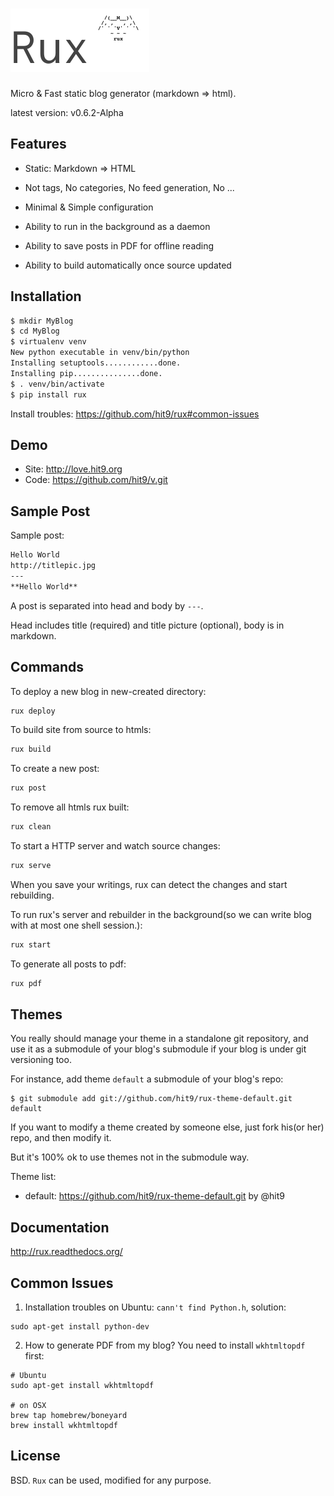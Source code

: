 ![Rux](https://raw.githubusercontent.com/hit9/artworks/master/png/Rux.png)
=======================================================================

Micro & Fast static blog generator (markdown => html).

latest version: v0.6.2-Alpha

Features
--------

- Static: Markdown => HTML

- Not tags, No categories, No feed generation, No ...

- Minimal & Simple configuration

- Ability to run in the background as a daemon

- Ability to save posts in PDF for offline reading

- Ability to build automatically once source updated

Installation
------------

```bash
$ mkdir MyBlog
$ cd MyBlog
$ virtualenv venv
New python executable in venv/bin/python
Installing setuptools............done.
Installing pip...............done.
$ . venv/bin/activate
$ pip install rux
```

Install troubles: https://github.com/hit9/rux#common-issues

Demo
----

- Site: http://love.hit9.org
- Code: https://github.com/hit9/v.git

Sample Post
------------

Sample post:

```markdown
Hello World
http://titlepic.jpg
---
**Hello World**
```

A post is separated into head and body by ``---``.

Head includes title (required) and title picture (optional), body is in markdown.


Commands
--------

To deploy a new blog in new-created directory:

```bash
rux deploy
```

To build site from source to htmls:

```bash
rux build
```

To create a new post:

```bash
rux post
```

To remove all htmls rux built:

```bash
rux clean
```

To start a HTTP server and watch source changes:

```bash
rux serve
```

When you save your writings, rux can detect the changes and start rebuilding.

To run rux's server and rebuilder in the background(so we can write blog with at most one shell session.):

```bash
rux start
```

To generate all posts to pdf:

```bash
rux pdf
```

Themes
------

You really should manage your theme in a standalone git repository, and use it as a submodule of your blog's submodule if your blog is under git versioning too.

For instance, add theme `default` a submodule of your blog's repo:

```
$ git submodule add git://github.com/hit9/rux-theme-default.git default
```
If you want to modify a theme created by someone else, just fork his(or her) repo, and then modify it.

But it's 100% ok to use themes not in the submodule way.

Theme list:

- default: https://github.com/hit9/rux-theme-default.git by @hit9

Documentation
-------------

http://rux.readthedocs.org/


Common Issues
--------------

1. Installation troubles on Ubuntu: `cann't find Python.h`, solution:

  ```
  sudo apt-get install python-dev
  ```

2. How to generate PDF from my blog? You need to install `wkhtmltopdf` first:

  ```
  # Ubuntu
  sudo apt-get install wkhtmltopdf

  # on OSX
  brew tap homebrew/boneyard
  brew install wkhtmltopdf
  ```

License
-------

BSD. `Rux` can be used, modified for any purpose.
